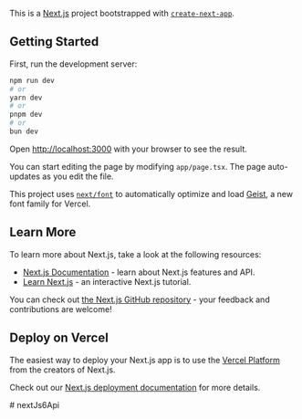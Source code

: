 This is a [Next.js](https://nextjs.org) project bootstrapped with [`create-next-app`](https://nextjs.org/docs/app/api-reference/cli/create-next-app).

## Getting Started

First, run the development server:

```bash
npm run dev
# or
yarn dev
# or
pnpm dev
# or
bun dev
```

Open [http://localhost:3000](http://localhost:3000) with your browser to see the result.

You can start editing the page by modifying `app/page.tsx`. The page auto-updates as you edit the file.

This project uses [`next/font`](https://nextjs.org/docs/app/building-your-application/optimizing/fonts) to automatically optimize and load [Geist](https://vercel.com/font), a new font family for Vercel.

## Learn More

To learn more about Next.js, take a look at the following resources:

- [Next.js Documentation](https://nextjs.org/docs) - learn about Next.js features and API.
- [Learn Next.js](https://nextjs.org/learn) - an interactive Next.js tutorial.

You can check out [the Next.js GitHub repository](https://github.com/vercel/next.js) - your feedback and contributions are welcome!

## Deploy on Vercel

The easiest way to deploy your Next.js app is to use the [Vercel Platform](https://vercel.com/new?utm_medium=default-template&filter=next.js&utm_source=create-next-app&utm_campaign=create-next-app-readme) from the creators of Next.js.

Check out our [Next.js deployment documentation](https://nextjs.org/docs/app/building-your-application/deploying) for more details.


<!-- 

import { Product, User } from "../types/types";

const BASE_URL = "https://dummyjson.com";

function getToken(): string | null {
  return localStorage.getItem("token");
}


// 1. Login → POST /auth/login
export async function loginUser(username: string, password: string) {
  const res = await fetch(`${BASE_URL}/auth/login`, {
    method: "POST",
    headers: {
      "Content-Type": "application/json",
    },
    body: JSON.stringify({ username, password }),
  });

  if (!res.ok) {
    throw new Error("Login failed");
  }

  return res.json(); // contains token
}

// 2. Get current user → GET /auth/me
export async function getLoggedInUser(): Promise<User> {
  const token = getToken();
  const res = await fetch(`${BASE_URL}/auth/me`, {
    headers: {
      Authorization: `Bearer ${token}`,
    },
  });

  if (!res.ok) {
    throw new Error("Failed to fetch user");
  }

  return res.json();
}

// 3. Refresh token → GET /auth/refresh
export async function refreshToken() {
  const token = getToken();
  const res = await fetch(`${BASE_URL}/auth/refresh`, {
    headers: {
      Authorization: `Bearer ${token}`,
    },
  });

  if (!res.ok) {
    throw new Error("Token refresh failed");
  }

  return res.json(); // new token
}

// 4. Get all products → GET /products
export async function getAllProducts(): Promise<Product[]> {
  const res = await fetch(`${BASE_URL}/products`);
  const data = await res.json();
  return data.products;
}

// 5. Get product by ID → GET /products/{id}
export async function getProductById(id: number): Promise<Product> {
  const res = await fetch(`${BASE_URL}/products/${id}`);
  if (!res.ok) throw new Error("Product not found");
  return res.json();
}

// 6. Search products → GET /products/search?q=...
export async function searchProducts(query: string): Promise<Product[]> {
  const res = await fetch(`${BASE_URL}/products/search?q=${query}`);
  const data = await res.json();
  return data.products;
}



 --># nextJs6Api
